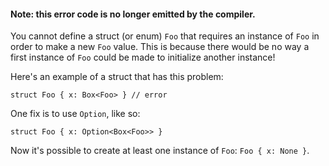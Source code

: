 #### Note: this error code is no longer emitted by the compiler.

You cannot define a struct (or enum) `Foo` that requires an instance of `Foo`
in order to make a new `Foo` value. This is because there would be no way a
first instance of `Foo` could be made to initialize another instance!

Here's an example of a struct that has this problem:

```
struct Foo { x: Box<Foo> } // error
```

One fix is to use `Option`, like so:

```
struct Foo { x: Option<Box<Foo>> }
```

Now it's possible to create at least one instance of `Foo`: `Foo { x: None }`.
